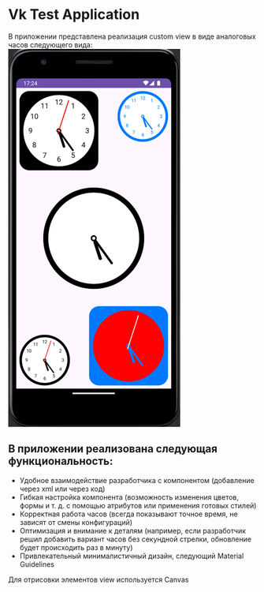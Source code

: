 # Vk Test Application

В приложении представлена реализация custom view в виде аналоговых часов следующего вида:
![alt text](img.png)

## В приложении реализована следующая функциональность:
* Удобное взаимодействие разработчика с компонентом (добавление через xml или через код)
* Гибкая настройка компонента (возможность изменения цветов, формы и т. д. с помощью атрибутов или применения готовых стилей)
* Корректная работа часов (всегда показывают точное время, не зависят от смены конфигураций)
* Оптимизация и внимание к деталям (например, если разработчик решил добавить вариант часов без секундной стрелки, обновление будет происходить раз в минуту)
* Привлекательный минималистичный дизайн, следующий Material Guidelines

Для отрисовки элементов view используется Canvas